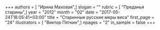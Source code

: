 +++
authors = [ "Ирина Маховая",]
slogan = ""
rubric = [ "Преданья старины",]
year = "2012"
month = "02"
date = "2017-05-24T18:05:41+03:00"
title = "Старинные русские меры веса"
first_page = "24"
illustrators = [ "Виктор Пяткин",]
npages = "2"
in_sample = false
+++
